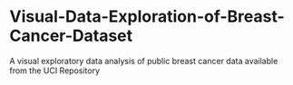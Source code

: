 # Visual-Data-Exploration-of-Breast-Cancer-Dataset
A visual exploratory data analysis of public breast cancer data available from the UCI Repository
